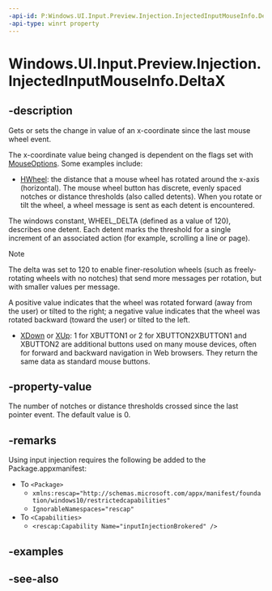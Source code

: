 ```yaml
---
-api-id: P:Windows.UI.Input.Preview.Injection.InjectedInputMouseInfo.DeltaX
-api-type: winrt property
---
```


<!-- Property syntax
public int DeltaX { get;  set; }
-->

# Windows.UI.Input.Preview.Injection.InjectedInputMouseInfo.DeltaX

## -description
Gets or sets the change in value of an x-coordinate since the last mouse wheel event.

The x-coordinate value being changed is dependent on the flags set with [MouseOptions](injectedinputmouseinfo_mouseoptions.md). Some examples include:
+ [HWheel](injectedinputmouseinfo_mousedata.md): the distance that a mouse wheel has rotated around the x-axis (horizontal). The mouse wheel button has discrete, evenly spaced notches or distance thresholds (also called detents). When you rotate or tilt the wheel, a wheel message is sent as each detent is encountered.

The windows constant, WHEEL_DELTA (defined as a value of 120), describes one detent. Each detent marks the threshold for a single increment of an associated action (for example, scrolling a line or page).

> [!NOTE]
> The delta was set to 120 to enable finer-resolution wheels (such as freely-rotating wheels with no notches) that send more messages per rotation, but with smaller values per message.

A positive value indicates that the wheel was rotated forward (away from the user) or tilted to the right; a negative value indicates that the wheel was rotated backward (toward the user) or tilted to the left.
+ [XDown](injectedinputmouseinfo_mousedata.md) or [XUp](injectedinputmouseinfo_mousedata.md): 1 for XBUTTON1 or 2 for XBUTTON2XBUTTON1 and XBUTTON2 are additional buttons used on many mouse devices, often for forward and backward navigation in Web browsers. They return the same data as standard mouse buttons.


## -property-value
The number of notches or distance thresholds crossed since the last pointer event. The default value is 0.

## -remarks
Using input injection requires the following be added to the Package.appxmanifest:

- To `<Package>`
    - `xmlns:rescap="http://schemas.microsoft.com/appx/manifest/foundation/windows10/restrictedcapabilities"`
    - `IgnorableNamespaces="rescap"`
- To `<Capabilities>`
    - `<rescap:Capability Name="inputInjectionBrokered" />`


## -examples

## -see-also
